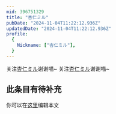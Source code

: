 ```yaml
---
mid: 396751329
title: "杏仁ミル"
pubDate: "2024-11-04T11:22:12.936Z"
updatedDate: "2024-11-04T11:22:12.936Z"
profile:
  {
    Nickname: ["杏仁ミル"],
  }
---
```


关注[杏仁ミル](https://space.bilibili.com/396751329)谢谢喵~ 关注[杏仁ミル](https://space.bilibili.com/396751329)谢谢喵~

## 此条目有待补充
你可以在[这里](https://github.com/Yuhanawa/VTuber.ICU-Content/edit/master/v/杏仁ミル/index.md)编辑本文
